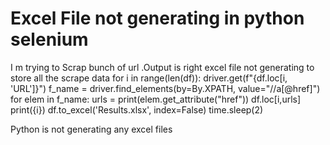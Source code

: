 
# Excel File not generating in python selenium

I m trying to Scrap bunch of url .Output is right excel file not generating to store all the scrape data
for i in range(len(df)):
    driver.get(f"{df.loc[i, 'URL']}")
    f_name = driver.find_elements(by=By.XPATH, value="//a[@href]")
    for elem in f_name:
        urls =  print(elem.get_attribute("href"))
df.loc[i,urls]
print({i})
df.to_excel('Results.xlsx', index=False)
time.sleep(2)

Python is not generating any excel files

        